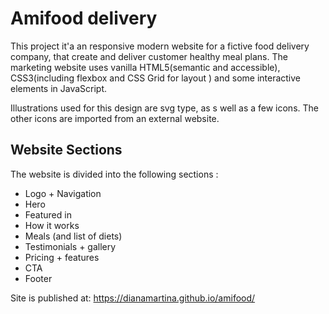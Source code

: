 # Amifood delivery

This project it'a an responsive modern website for a fictive food delivery company, that create and deliver customer healthy meal plans.
The marketing website uses vanilla HTML5(semantic and accessible), CSS3(including flexbox and CSS Grid for layout ) and some interactive elements in JavaScript.

Illustrations used for this design are svg type, as s well as a few icons. The other icons are imported from an external website.

## Website Sections

The website is divided into the following sections :

- Logo + Navigation
- Hero
- Featured in
- How it works
- Meals (and list of diets)
- Testimonials + gallery
- Pricing + features
- CTA
- Footer

Site is published at: https://dianamartina.github.io/amifood/
